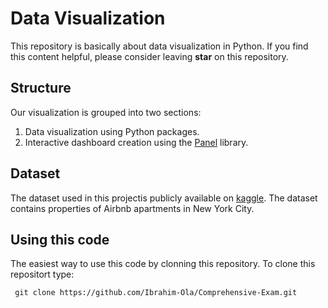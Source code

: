 # Data Visualization

This repository is basically about data visualization in Python. If you find this content helpful, please consider leaving **star** on this repository.

## Structure

Our visualization is grouped into two sections: 

1. Data visualization using Python packages.
2. Interactive dashboard creation using the [Panel](https://panel.holoviz.org/index.html) library.

## Dataset

The dataset used in this projectis publicly available on [kaggle](https://www.kaggle.com/datasets/dgomonov/new-york-city-airbnb-open-data). The dataset contains properties of Airbnb apartments in New York City.

## Using this code

The easiest way to use this code by clonning this repository. To clone this repositort type:

```{none}
 git clone https://github.com/Ibrahim-Ola/Comprehensive-Exam.git
```
